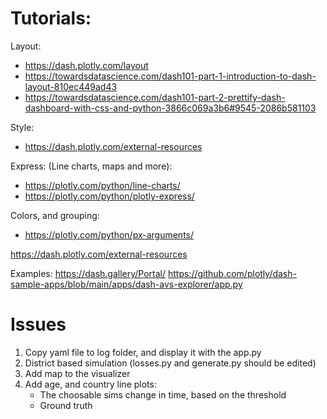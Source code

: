 # Tutorials:

Layout:
* https://dash.plotly.com/layout
* https://towardsdatascience.com/dash101-part-1-introduction-to-dash-layout-810ec449ad43
* https://towardsdatascience.com/dash101-part-2-prettify-dash-dashboard-with-css-and-python-3866c069a3b6#9545-2086b581103

Style:
* https://dash.plotly.com/external-resources

Express: (Line charts, maps and more):
* https://plotly.com/python/line-charts/
* https://plotly.com/python/plotly-express/

Colors, and grouping:
* https://plotly.com/python/px-arguments/

https://dash.plotly.com/external-resources


Examples:
https://dash.gallery/Portal/
https://github.com/plotly/dash-sample-apps/blob/main/apps/dash-avs-explorer/app.py

# Issues
1. Copy yaml file to log folder, and display it with the app.py
2. District based simulation (losses.py and generate.py should be edited)
3. Add map to the visualizer
4. Add age, and country line plots:
    * The choosable sims change in time, based on the threshold
    * Ground truth